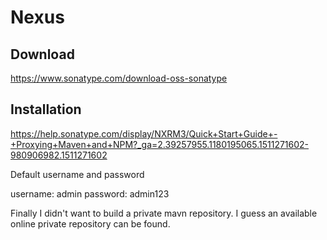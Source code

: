 # Nexus

## Download

https://www.sonatype.com/download-oss-sonatype

## Installation

https://help.sonatype.com/display/NXRM3/Quick+Start+Guide+-+Proxying+Maven+and+NPM?_ga=2.39257955.1180195065.1511271602-980906982.1511271602

Default username and password

username: admin
password: admin123

Finally I didn't want to build a private mavn repository. I guess an available online private repository can be found.
